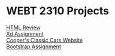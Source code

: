 <h1>WEBT 2310 Projects</h1>
<a href="Review/index.html" target="_blank"> HTML Review</a> 
<br>
<a href="https://xd.adobe.com/view/db95d65f-a129-43b7-8620-343297c8f544-8ec6/" target="_blank">Xd Assignment</a>
<br>
<a href="Cooper/index.html" target="_blank">Cooper's Classic Cars Website</a>
<br>
<a href="Bootstrap/index.html" target="_blank">Bootstrap Assignment</a>




